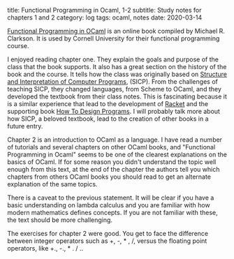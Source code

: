 title: Functional Programming in Ocaml, 1-2 
subtitle: Study notes for chapters 1 and 2 
category: log
tags: ocaml, notes
date: 2020-03-14

[Functional Programming in OCaml](https://www.cs.cornell.edu/courses/cs3110/2020sp/textbook/) is an online book compiled by Michael R. Clarkson. It is used by Cornell University for their functional programming course.

I enjoyed reading chapter one. They explain the goals and purpose of the class that the book supports. It also has a great section on the history of the  book and the course. It tells how the class was originally based on [Structure and Interpretation of Computer Programs](http://sarabander.github.io/sicp/html/index.xhtml#SEC_Contents), (SICP). From the challenges of teaching SICP, they changed languages, from Scheme to OCaml, and they developed the textbook from their class notes. This is fascinating because it is a similar experience that lead to the development of [Racket](https://racket-lang.org/) and the supporting book [How To Design Programs](https://htdp.org/). I will probably talk more about how SICP, a beloved textbook, lead to the creation of other books in a future entry.

Chapter 2 is an introduction to OCaml as a language. I have read a number of tutorials and several chapters on other OCaml books, and "Functional Programming in Ocaml" seems to be one of the clearest explanations on the basics of OCaml. If for some reason you didn't understand the topic well enough from this text, at the end of the chapter the authors tell you which chapters from others OCaml books you should read to get an alternate explanation of the same topics.

There is a caveat to the previous statement. It will be clear if you have a basic understanding on lambda calculus and you are familiar with how modern  mathematics defines concepts. If you are not familiar with these, the text should be more challenging. 

The exercises for chapter 2 were good. You get to face the difference between integer operators such as +, -, * , /, versus the floating point operators, like +., -., * . / .. 
